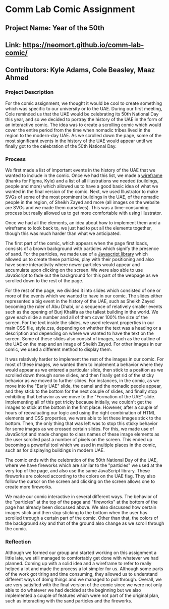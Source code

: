 # Comm Lab Comic Assignment
## Project Name: Year of the 50th
## Link: https://neomort.github.io/comm-lab-comic/
## Contributors: Kyle Adams, Cole Beasley, Maaz Ahmed
### Project Description
For the comic assignment, we thought it would be cool to create something which was specific to our university or to the UAE. During our first meeting, Cole reminded us that the UAE would be celebrating its 50th National Day this year, and so we decided to portray the history of the UAE in the form of an interactive comic. The idea was to create a scrolling comic which would cover the entire period from the time when nomadic tribes lived in the region to the modern-day UAE. As we scrolled down the page, some of the most significant events in the history of the UAE would appear until we finally got to the celebration of the 50th National Day.
### Process
We first made a list of important events in the history of the UAE that we wanted to include in the comic. Once we had this list, we made a [wireframe](https://www.figma.com/file/NA4bJx07pnpP9l8OIhXYYF/UAE-Comic?node-id=3%3A18) (thanks for Figma, Kyle) and a list of all illustrations we needed (buildings, people and more) which allowed us to have a good basic idea of what we wanted in the final version of the comic. Next, we used Illustrator to make SVGs of some of the most prominent buildings in the UAE, of the nomadic people in the region, of Sheikh Zayed and more (all images on the website are SVGs and we made them ourselves). This was a time-consuming process but really allowed us to get more comfortable with using Illustrator.  
  
Once we had all the elements, an idea about how to implement them and a wireframe to look back to, we just had to put all the elements together, though this was much harder than what we anticipated.  
  
The first part of the comic, which appears when the page first loads, consists of a brown background with particles which signify the presence of sand. For the particles, we made use of a [Javascript library](https://github.com/VincentGarreau/particles.js?fbclid=IwAR0Dd8qIfWN6RI1Zk06vzH5GWA0Z0ZijwnoIgFmIXwQyFFCcWBUzLtt8myU) which allowed us to create these particles, play with their positioning and also have some interactivity where newer particles would appear and accumulate upon clicking on the screen. We were also able to use JavaScript to fade out the background for this part of the webpage as we scrolled down to the rest of the page.  
  
For the rest of the page, we divided it into slides which consisted of one or more of the events which we wanted to have in our comic. The slides either represented a big event in the history of the UAE, such as Sheikh Zayed becoming the ruler of Abu Dhabi, or a sequence of relatively smaller events such as the opening of Burj Khalifa as the tallest building in the world. We gave each slide a number and all of them cover 100% the size of the screen. For the text inside the slides, we used relevant properties in our main CSS file, style.css, depending on whether the text was a heading or a description and depending on where we wanted to have the text on the screen. Some of these slides also consist of images, such as the outline of the UAE on the map and an image of Sheikh Zayed. For other images in our comic, we used a different method to display them.  
  
It was relatively harder to implement the rest of the images in our comic. For most of these images, we wanted them to implement a behavior where they would appear as we entered a particular slide, then stick to a position as we scrolled down through some slides, and then finally get rid of the sticky behavior as we moved to further slides. For instances, in the comic, as we move into the "Early UAE" slide, the camel and the nomadic people appear, and they stick to the bottom for the next couple of slides, and finally stop exhibiting that behavior as we move to the "Formation of the UAE" slide. Implementing all of this got tricky because initially, we couldn't get the images to stick at the bottom in the first place. However, after a couple of hours of reevaluating our logic and using the right combination of HTML elements and CSS properties, we were able to let these images stick to the bottom. Then, the only thing that was left was to stop this sticky behavior for some images as we crossed certain slides. For this, we made use of JavaScript and made changes to class names of these image elements as the user scrolled past a number of pixels on the screen. This ended up becoming a powerful tool which we used in multiple places in the comic, such as for displaying buildings in modern UAE.  
  
The comic ends with the celebration of the 50th National Day of the UAE, where we have fireworks which are similar to the "particles" we used at the very top of the page, and also use the same JavaScript library. These fireworks are colored according to the colors on the UAE flag. They also follow the cursor on the screen and clicking on the screen allows one to create more fireworks.  
  
We made our comic interactive in several different ways. The behavior of the "particles" at the top of the page and "fireworks" at the bottom of the page has already been discussed above. We also discussed how certain images stick and then stop sticking to the bottom when the user has scrolled through a certain part of the comic. Other than that, the colors of the background sky and that of the ground also change as we scroll through the comic.

### Reflection
Although we formed our group and started working on this assignment a little late, we still managed to comfortably get done with whatever we had planned. Coming up with a solid idea and a wireframe to refer to really helped a lot and made the process a lot simpler for us. Although some parts of the work got tiring and time consuming, they allowed us to understand different ways of doing things and we managed to pull through. Overall, we are very satisfied with the final version of the comic since we were not only able to do whatever we had decided at the beginning but we also implemented a couple of features which were not part of the original plan, such as interacting with the sand particles and the fireworks.


